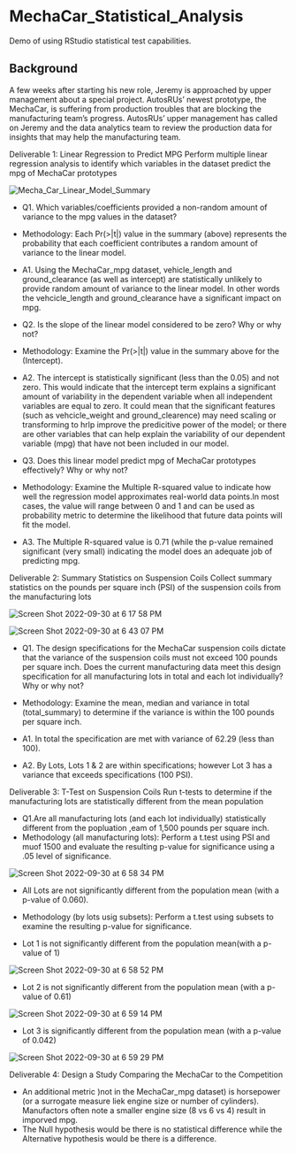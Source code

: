 # MechaCar_Statistical_Analysis
Demo of using RStudio statistical test capabilities.

## Background
A few weeks after starting his new role, Jeremy is approached by upper management about a special project. AutosRUs’ newest prototype, the MechaCar, is suffering from production troubles that are blocking the manufacturing team’s progress. AutosRUs’ upper management has called on Jeremy and the data analytics team to review the production data for insights that may help the manufacturing team.

Deliverable 1: Linear Regression to Predict MPG
Perform multiple linear regression analysis to identify which variables in the dataset predict the mpg of MechaCar prototypes


![Mecha_Car_Linear_Model_Summary](https://user-images.githubusercontent.com/105253626/193361893-e434fad6-b18d-47f3-ad40-68054255c864.png)

- Q1. Which variables/coefficients provided a non-random amount of variance to the mpg values in the dataset?
- Methodology: Each Pr(>|t|) value in the summary (above) represents the probability that each coefficient contributes a random amount of variance to the linear model.

- A1. Using the MechaCar_mpg dataset, vehicle_length and ground_clearance (as well as intercept) are statistically unlikely to provide random amount of variance to the linear model. In other words the vehcicle_length and ground_clearance have a significant impact on mpg.

- Q2. Is the slope of the linear model considered to be zero? Why or why not?

- Methodology: Examine the Pr(>|t|) value in the summary above for the (Intercept).

- A2. The intercept is statistically significant (less than the 0.05) and not zero. This would indicate that the intercept term explains a significant amount of variability in the dependent variable when all independent variables are equal to zero. It could mean that the significant features (such as vehcicle_weight and ground_clearence) may need scaling or transforming to hrlp improve the predicitive power of the model; or there are other variables that can help explain the variability of our dependent variable (mpg) that have not been included in our model.

- Q3. Does this linear model predict mpg of MechaCar prototypes effectively? Why or why not?

-  Methodology: Examine the Multiple R-squared value to indicate how well the regression model approximates real-world data points.In most cases, the value will range between 0 and 1 and can be used as probability metric to determine the likelihood that future data points will fit the model.

- A3. The Multiple R-squared value is 0.71 (while the p-value remained significant (very small) indicating the model does an adequate job of predicting mpg.

Deliverable 2: Summary Statistics on Suspension Coils
Collect summary statistics on the pounds per square inch (PSI) of the suspension coils from the manufacturing lots

![Screen Shot 2022-09-30 at 6 17 58 PM](https://user-images.githubusercontent.com/105253626/193365152-0267148f-9591-459c-9395-8936a31447d2.png)

![Screen Shot 2022-09-30 at 6 43 07 PM](https://user-images.githubusercontent.com/105253626/193366145-3458606b-d3c2-4aa4-ba83-4d16ae235b42.png)

- Q1. The design specifications for the MechaCar suspension coils dictate that the variance of the suspension coils must not exceed 100 pounds per square inch. Does the current manufacturing data meet this design specification for all manufacturing lots in total and each lot individually? Why or why not?

- Methodology: Examine the mean, median and variance in total (total_summary) to determine if the variance is within the 100 pounds per square inch.

- A1. In total the specification are met with variance of 62.29 (less than 100).
- A2. By Lots, Lots 1 & 2 are within specifications; however Lot 3 has a variance that exceeds specifications (100 PSI).

Deliverable 3: T-Test on Suspension Coils
Run t-tests to determine if the manufacturing lots are statistically different from the mean population

- Q1.Are all manufacturing lots (and each lot individually) statistically different from the popluation ,eam of 1,500 pounds per square inch.
- Methodology (all manufacturing lots): Perform a t.test using PSI and muof 1500 and evaluate the resulting p-value for significance using a .05 level of significance.

![Screen Shot 2022-09-30 at 6 58 34 PM](https://user-images.githubusercontent.com/105253626/193367618-312abd43-562f-41dc-b093-b71f8a173d36.png)

- All Lots are not significantly different from the population mean (with a p-value of 0.060).

- Methodology (by lots usig subsets): Perform a t.test using subsets to examine the resulting p-value for significance.

- Lot 1 is not significantly different from the population mean(with a p-value of 1)

![Screen Shot 2022-09-30 at 6 58 52 PM](https://user-images.githubusercontent.com/105253626/193367795-8a8e2a2d-77b2-401f-87de-5cac674bbc05.png)

- Lot 2 is not significantly different from the population mean (with a p-value of 0.61)
 
 ![Screen Shot 2022-09-30 at 6 59 14 PM](https://user-images.githubusercontent.com/105253626/193367883-16da732a-681a-4440-b9ab-f79254c442d4.png)
 
- Lot 3 is significantly different from the population mean (with a p-value of 0.042)

![Screen Shot 2022-09-30 at 6 59 29 PM](https://user-images.githubusercontent.com/105253626/193367966-5a550187-f751-4aff-9bc7-7c01adc35c2e.png)


Deliverable 4: Design a Study Comparing the MechaCar to the Competition
- An additional metric )not in the MechaCar_mpg dataset) is horsepower (or a surrogate measure liek engine size or number of cylinders). Manufactors often note a smaller engine size (8 vs 6 vs 4) result in imporved mpg.
- The Null hypothesis would be there is no statistical difference while the Alternative hypothesis would be there is a difference.
